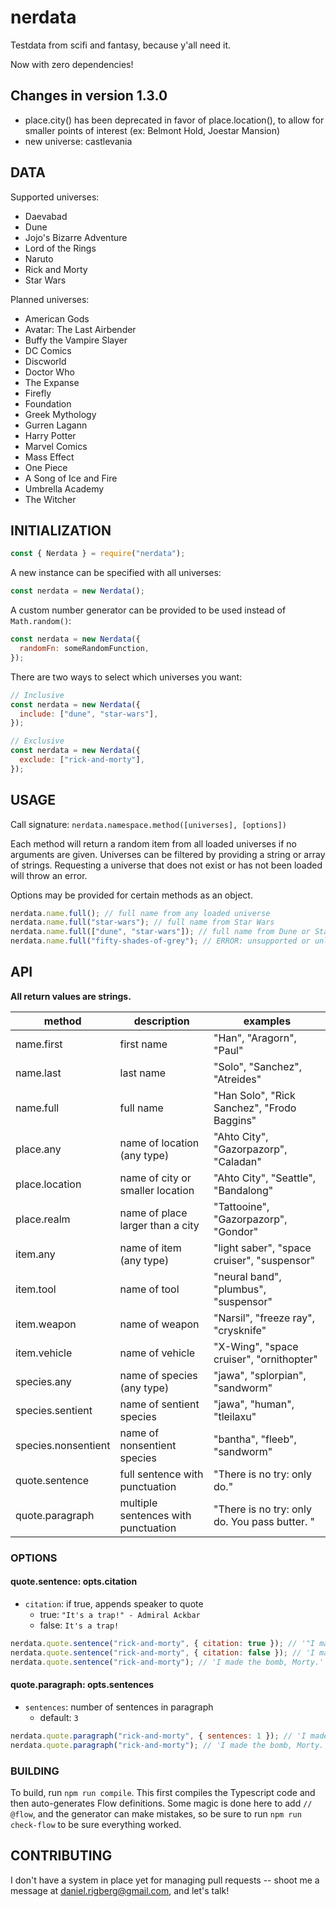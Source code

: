 # nerdata

Testdata from scifi and fantasy, because y'all need it.

Now with zero dependencies!

## Changes in version 1.3.0
- place.city() has been deprecated in favor of place.location(), to allow for smaller points of interest (ex: Belmont Hold, Joestar Mansion)
- new universe: castlevania

## DATA

Supported universes:

- Daevabad
- Dune
- Jojo's Bizarre Adventure
- Lord of the Rings
- Naruto
- Rick and Morty
- Star Wars

Planned universes:

- American Gods
- Avatar: The Last Airbender
- Buffy the Vampire Slayer
- DC Comics
- Discworld
- Doctor Who
- The Expanse
- Firefly
- Foundation
- Greek Mythology
- Gurren Lagann
- Harry Potter
- Marvel Comics
- Mass Effect
- One Piece
- A Song of Ice and Fire
- Umbrella Academy
- The Witcher

## INITIALIZATION

```js
const { Nerdata } = require("nerdata");
```

A new instance can be specified with all universes:

```js
const nerdata = new Nerdata();
```

A custom number generator can be provided to be used instead of `Math.random()`:

```js
const nerdata = new Nerdata({
  randomFn: someRandomFunction,
});
```

There are two ways to select which universes you want:

```js
// Inclusive
const nerdata = new Nerdata({
  include: ["dune", "star-wars"],
});
```

```js
// Exclusive
const nerdata = new Nerdata({
  exclude: ["rick-and-morty"],
});
```

## USAGE

Call signature: `nerdata.namespace.method([universes], [options])`

Each method will return a random item from all loaded universes if no arguments are given. Universes can be filtered by providing a string or array of strings. Requesting a universe that does not exist or has not been loaded will throw an error.

Options may be provided for certain methods as an object.

```js
nerdata.name.full(); // full name from any loaded universe
nerdata.name.full("star-wars"); // full name from Star Wars
nerdata.name.full(["dune", "star-wars"]); // full name from Dune or Star Wars
nerdata.name.full("fifty-shades-of-grey"); // ERROR: unsupported or unloaded
```

## API

**All return values are strings.**

| method              | description                         | examples                                      |
| ------------------- | ----------------------------------- | --------------------------------------------- |
| name.first          | first name                          | "Han", "Aragorn", "Paul"                      |
| name.last           | last name                           | "Solo", "Sanchez", "Atreides"                 |
| name.full           | full name                           | "Han Solo", "Rick Sanchez", "Frodo Baggins"   |
| place.any           | name of location (any type)         | "Ahto City", "Gazorpazorp", "Caladan"         |
| place.location      | name of city or smaller location    | "Ahto City", "Seattle", "Bandalong"           |
| place.realm         | name of place larger than a city    | "Tattooine", "Gazorpazorp", "Gondor"          |
| item.any            | name of item (any type)             | "light saber", "space cruiser", "suspensor"   |
| item.tool           | name of tool                        | "neural band", "plumbus", "suspensor"         |
| item.weapon         | name of weapon                      | "Narsil", "freeze ray", "crysknife"           |
| item.vehicle        | name of vehicle                     | "X-Wing", "space cruiser", "ornithopter"      |
| species.any         | name of species (any type)          | "jawa", "splorpian", "sandworm"               |
| species.sentient    | name of sentient species            | "jawa", "human", "tleilaxu"                   |
| species.nonsentient | name of nonsentient species         | "bantha", "fleeb", "sandworm"                 |
| quote.sentence      | full sentence with punctuation      | "There is no try: only do."                   |
| quote.paragraph     | multiple sentences with punctuation | "There is no try: only do. You pass butter. " |

### OPTIONS

#### quote.sentence: opts.citation

- `citation`: if true, appends speaker to quote
  - true: `"It's a trap!" - Admiral Ackbar`
  - false: `It's a trap!`

```js
nerdata.quote.sentence("rick-and-morty", { citation: true }); // '"I made the bomb, Morty." - Rick Sanchez'
nerdata.quote.sentence("rick-and-morty", { citation: false }); // 'I made the bomb, Morty.'
nerdata.quote.sentence("rick-and-morty"); // 'I made the bomb, Morty.'
```

#### quote.paragraph: opts.sentences

- `sentences`: number of sentences in paragraph
  - default: `3`

```js
nerdata.quote.paragraph("rick-and-morty", { sentences: 1 }); // 'I made the bomb, Morty.'
nerdata.quote.paragraph("rick-and-morty"); // 'I made the bomb, Morty. You pass butter. I mean, why would a Pop-Tart want to live inside a toaster, Rick?'
```

### BUILDING

To build, run `npm run compile`. This first compiles the Typescript code and then auto-generates Flow definitions. Some magic is done here to add `// @flow`, and the generator can make mistakes, so be sure to run `npm run check-flow` to be sure everything worked.

## CONTRIBUTING

I don't have a system in place yet for managing pull requests -- shoot me a message at daniel.rigberg@gmail.com, and let's talk!
